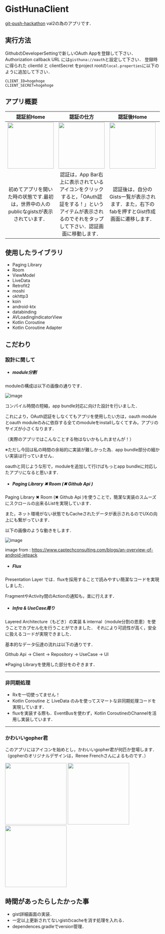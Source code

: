 # GistHunaClient

[git-push-hackathon](https://github.com/CyberAgent/git-push-hackathon) val2の為のアプリです．

## 実行方法

GithubのDeveloperSettingで新しいOAuth Appを登録して下さい．
Authorization callback URL には`gisthuna://oauth`と設定して下さい．
登録時に得られた clientId と clientSecret をproject rootの`local.properties`に以下のように追加して下さい．
```
CLIENT_ID=hogehoge
CLIENT_SECRET=hogehoge
```

## アプリ概要

| 認証前Home | 認証の仕方 | 認証後Home | Gist作成画面 |
|:-----------:|:------------:|:------------:|:----:|
| <img src="https://user-images.githubusercontent.com/16878520/47428189-7a01b580-d7cd-11e8-9be9-7fde24cb769c.png" width="150"> | <img src="https://user-images.githubusercontent.com/16878520/47428187-7706c500-d7cd-11e8-9a90-c84fff962640.png" width="150"> | <img src="https://user-images.githubusercontent.com/16878520/47428197-7f5f0000-d7cd-11e8-9009-c0d209c43450.png" width="150"> | <img src="https://user-images.githubusercontent.com/16878520/47428195-7cfca600-d7cd-11e8-9b68-10683d3eaea5.png" width="150"> |
| 初めてアプリを開いた時の状態です.最初は，世界中の人のpublicなgistsが表示されています． | 認証は，App Bar右上に表示されているアイコンをクリックすると，「OAuth認証をする！」というアイテムが表示されるのでそれをタップして下さい．認証画面に移動します． | 認証後は，自分のGists一覧が表示されます．また，右下のfabを押すとGist作成画面に遷移します． | Gistを投稿する事ができます．➕のついたボタンをタップする事で添付できるFile数を増やせます．内容の入力が終わり，投稿する際は，下の黄色のfabを押して下さい．|


## 使用したライブラリ
- Paging Library
- Room
- ViewModel
- LiveData
- Retrofit2
- moshi
- okhttp3
- koin
- android-ktx
- databinding
- AVLoadingIndicatorView
- Kotlin Coroutine
- Kotlin Coroutine Adapter

## こだわり

### 設計に関して

- ##### module分割

moduleの構成は以下の画像の通りです．

![image](https://user-images.githubusercontent.com/16878520/47433882-48441b00-d7dc-11e8-9791-999718ee8bfb.png)

コンパイル時間の短縮，app bundle対応に向けた設計を行いました．

これにより，OAuth認証をしなくてもアプリを使用したい方は，oauth moduleとoauth moduleのみに依存する全てのmoduleをinstallしなくてすみ，アプリのサイズが小さくなります．

（実際のアプリではこんなことする物はないかもしれませんが！）

※ただし今回は私の時間の余裕的に実装が難しかった為．app bundle部分の細かい実装は行っていません．

oauthと同じような形で，moduleを追加して行けばもっとapp bundleに対応したアプリになると思います．

- ##### Paging Library ✖ Room (✖ Github Api )

Paging Library ✖ Room (✖ Github Api )を使うことで，簡潔な実装のスムーズにスクロールの出来るListを実現しています．

また，ネット環境がない状態でもCacheされたデータが表示されるのでUXの向上にも繋がっています．

以下の画像のような動きをします．

![image](https://user-images.githubusercontent.com/16878520/47431375-a241e200-d7d6-11e8-9572-319b6823bdeb.png)

image from : https://www.captechconsulting.com/blogs/an-overview-of-android-jetpack

- ##### Flux

Presentation Layer では．fluxを採用することで読みやすい簡潔なコードを実現しました．

FragmentやActivity間のActionの通知も，楽に行えます．

- ##### Infra & UseCase周り

Layered Architecture（もどき）の実装 & internal（module分割の恩恵）を使うことでカプセル化を行うことができました．
それにより可読性が高く，安全に扱えるコードが実現できました．

基本的なデータ伝達の流れは以下の通りです．

Github Api -> Client -> Repository -> UseCase -> UI

※Paging Libraryを使用した部分をのぞきます．

---
### 非同期処理
- Rxを一切使ってません！
- Kotlin Coroutine と LiveData のみを使ってスマートな非同期処理コードを実現しています．
- fluxを実装する際も．EventBusを使わず，Kotlin CoroutineのChannelを活用し実装しています．

---
### かわいいgopher君

このアプリにはアイコンを始めとし，かわいいgopher君が何匹か登場します．（gopherのオリジナルデザインは，Renee Frenchさんによるものです．）

<img src="https://user-images.githubusercontent.com/16878520/47426883-94399480-d7c9-11e8-8d23-45fb734e6e66.png" width="200">
<img src="https://user-images.githubusercontent.com/16878520/47427035-204bbc00-d7ca-11e8-9570-c0f29d1476e3.png" width="200">
<img src="https://user-images.githubusercontent.com/16878520/47427040-2477d980-d7ca-11e8-8a5f-c06606bd3eef.png" width="200">


## 時間があったらしたかった事

- gist詳細画面の実装．
- 一定以上更新されてないgistのcacheを消す処理を入れる．
- dependences.gradleでversion管理．
